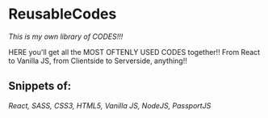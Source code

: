# ReusableCodes
*This is my own library of CODES!!!* 

HERE you'll get all the MOST OFTENLY USED CODES together!! From React to Vanilla JS,  from Clientside to Serverside,  anything!!


## **Snippets of:**
*React, SASS, CSS3, HTML5, Vanilla JS,  NodeJS,  PassportJS*
